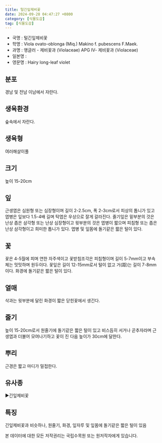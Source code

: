 ```yaml
---
title: 털긴잎제비꽃
date: 2024-09-28 04:47:27 +0800
category: [식물도감]
tag: [식물도감]
---
```




- 국명 : 털긴잎제비꽃
- 학명 : Viola ovato-oblonga (Miq.) Makino f. pubescens F.Maek.
- 과명 : 앵글러 - 제비꽃과 (Violaceae) APG Ⅳ- 제비꽃과 (Violaceae)
- 일본명 : 
- 영문명 : Hairy long-leaf violet


## 분포
경남 및 전남 이남에서 자란다.
## 생육환경
숲속에서 자란다.
## 생육형
여러해살이풀
## 크기
높이 15-20cm
## 잎
근생엽은 심원형 또는 심장형이며 길이 2-2.5cm, 폭 2-3cm로서 피상의 톱니가 있고 엽병은 잎보다 1.5-4배 길며 탁엽은 우상으로 잘게 갈라진다. 줄기잎은 밑부분의 것은 난상 좁은 삼각형 또는 난상 심장형이고 윗부분의 것은 엽병이 짧으며 피침형 또는 좁은 난상 삼각형이고 희미한 톱니가 있다. 엽병 및 잎몸에 돌기같은 짧은 털이 있다.
## 꽃
꽃은 4-5월에 피며 연한 자주색이고 꽃받침조각은 피침형이며 길이 5-7mm이고 부속체는 밋밋하며 원두이다. 꽃잎은 길이 12-15mm로서 털이 없고 거(距)는 길이 7-8mm이다. 화경에 돌기같은 짧은 털이 있다.
## 열매
삭과는 윗부분에 달린 화경이 짧은 닫힌꽃에서 생긴다.
## 줄기
높이 15-20cm로서 원줄기에 돌기같은 짧은 털이 있고 비스듬히 서거나 곧추자라며 근생엽과 더불어 모여나기하고 꽃이 진 다음 높이가 30cm에 달한다.
## 뿌리
근경은 짧고 마디가 밀접한다.
## 유사종
▶긴잎제비꽃
## 특징
긴잎제비꽃과 비슷하나, 원줄기, 화경, 잎자루 및 잎몸에 돌기같은 짧은 털이 있음






본 데이터에 대한 모든 저작권리는 국립수목원 또는 원저작자에게 있습니다.
